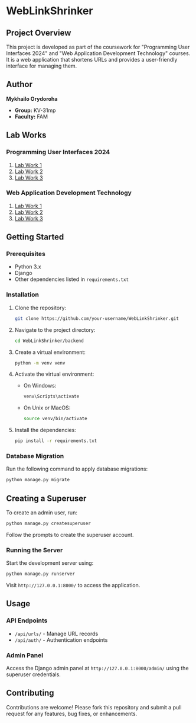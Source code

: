 # WebLinkShrinker

## Project Overview

This project is developed as part of the coursework for "Programming User Interfaces 2024" and "Web Application Development Technology" courses. It is a web application that shortens URLs and provides a user-friendly interface for managing them.

## Author

**Mykhailo Orydoroha**

- **Group:** KV-31mp
- **Faculty:** FAM

## Lab Works

### Programming User Interfaces 2024

1. [Lab Work 1](https://example.com/lab1_ui)
2. [Lab Work 2](https://example.com/lab2_ui)
3. [Lab Work 3](https://example.com/lab3_ui)

### Web Application Development Technology

1. [Lab Work 1](https://example.com/lab1_webdev)
2. [Lab Work 2](https://example.com/lab2_webdev)
3. [Lab Work 3](https://example.com/lab3_webdev)

## Getting Started

### Prerequisites

- Python 3.x
- Django
- Other dependencies listed in `requirements.txt`

### Installation

1. Clone the repository:
    ```bash
    git clone https://github.com/your-username/WebLinkShrinker.git
    ```

2. Navigate to the project directory:
    ```bash
    cd WebLinkShrinker/backend
    ```

3. Create a virtual environment:
    ```bash
    python -m venv venv
    ```

4. Activate the virtual environment:
    - On Windows:
      ```bash
      venv\Scripts\activate
      ```
    - On Unix or MacOS:
      ```bash
      source venv/bin/activate
      ```

5. Install the dependencies:
    ```bash
    pip install -r requirements.txt
    ```

### Database Migration

Run the following command to apply database migrations:

```bash
python manage.py migrate
```

## Creating a Superuser
To create an admin user, run:

```bash
python manage.py createsuperuser
```

Follow the prompts to create the superuser account.

### Running the Server
Start the development server using:

```bash
python manage.py runserver
```

Visit `http://127.0.0.1:8000/` to access the application.

## Usage

### API Endpoints

- `/api/urls/` - Manage URL records
- `/api/auth/` - Authentication endpoints

### Admin Panel

Access the Django admin panel at `http://127.0.0.1:8000/admin/` using the superuser credentials.

## Contributing

Contributions are welcome! Please fork this repository and submit a pull request for any features, bug fixes, or enhancements.